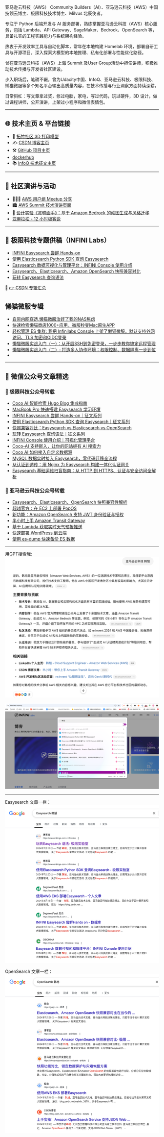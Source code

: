 亚马逊云科技（AWS） Community Builders（AI）、亚马逊云科技（AWS）中国技领云博主、极限科技技术博主、Milvus 北辰使者。

专注于 Python 后端开发与 AI 服务部署，熟练掌握亚马逊云科技（AWS）核心服务，包括 Lambda、API Gateway、SageMaker、Bedrock、OpenSearch 等，具备扎实的工程实践能力与系统架构经验。

热衷于开发效率工具与自动化脚本，常年在本地构建 Homelab 环境，部署自研工具与开源项目，深入探索大模型的本地推理、私有化部署与性能优化路径。

曾在亚马逊云科技（AWS）上海 Summit 及User Group活动中担任讲师，积极推动技术传播与开发者社区建设。

步入职场后，笔耕不辍，曾为Udacity中国、InfoQ、亚马逊云科技、极限科技、懒猫微服等多个知名平台输出高质量内容，在技术传播与行业洞察方面持续深耕。

日常斜杠：写文章拿过奖，修过电脑，家电，写过代码，玩过硬件，3D 设计，做过课程讲师，公开演讲，上架过小程序和微信表情包。

------

## 🌐 技术主页 & 平台链接

- 🎨 [拓竹社区 3D 打印模型](https://makerworld.com.cn/zh/@cloud9/upload)
- ✍️ [CSDN 博客主页](https://blog.csdn.net/weixin_38781498)
- 🛠️ [GitHub 项目主页](https://github.com/Xu-Hardy)
- [dockerhub](https://hub.docker.com/u/cloudsmithy)
- 📚 [InfoQ 技术征文主页](https://www.infoq.cn/u/awscom/)

------

## 🎤 社区演讲与活动

- 🧑‍🤝‍🧑 [AWS 用户组 Meetup 分享](https://dev.amazoncloud.cn/activity/activityDetail/meetup?id=6768e9f6ac1c0261e67a8d2a)
- 🏙️ [AWS Summit 技术演讲页面](https://dev.amazoncloud.cn/activity/activityDetail/techtalk?id=66546017b21b48067e5632c5)
- 🎨 [设计实验《灵魂画手》：基于 Amazon Bedrock 的动图生成与风格迁移](https://dev.amazoncloud.cn/experience/cloudlab?id=6711c3da04dffe0cb28f976b)
- [亚麻拉松 - 12 小时极客说](https://www.infoq.cn/article/oFeG5OrUAAaP9jLMIqVO)

------

## 🧪 极限科技专题供稿（INFINI Labs）

- [INFINI Easysearch 尝鲜 Hands-on](https://infinilabs.cn/blog/2024/infini-easysearch-hands-on/)
- [使用 Elasticsearch Python SDK 查询 Easysearch](https://infinilabs.cn/blog/2024/querying-easysearch-using-the-elasticsearch-python-sdk/)
- [Easysearch 数据可视化与管理平台：INFINI Console 使用介绍](https://infinilabs.cn/blog/2024/easysearch-data-visualization-and-management-platform-infini-console-user-guide/)
- [Easysearch、Elasticsearch、Amazon OpenSearch 快照兼容对比](https://infinilabs.cn/blog/2024/comparison-of-snapshot-compatibility-between-easysearch-elasticsearch-and-opensearch/)
- [玩转 Easysearch 查询语法](https://infinilabs.cn/blog/2024/mastering-easysearch-syntax/)

📁 [👉 CSDN 专辑汇总](https://blog.csdn.net/weixin_38781498/category_12715439.html)


## 懒猫微服专辑

- [自带内网穿透,懒猫微服治好了我的NAS焦虑](https://mp.weixin.qq.com/s/4nN5NyYl0m5LS3V4wNhrMA)
- [快速检索懒猫商店1000+应用，微服秒变Mac原生APP](https://mp.weixin.qq.com/s/FmFbblqZlg2ToUymw8sB5g)
- [轻松管理 ES 集群: 我把 Infinilabs Console 上架了懒猫微服，默认支持外网访问、TLS 加密和OIDC登录](https://mp.weixin.qq.com/s/fcUbP3EmtgmlOmZFy9Ix6w)
- [懒猫微服实战入门（一）：从开启SSH到免密登录，一步步教你搞定远程管理](https://mp.weixin.qq.com/s/n2OS1DH-REi-QbwboQMSNQ)
- [懒猫微服实战入门（二）: 打造多人协作环境：权限控制、数据隔离一步到位](https://mp.weixin.qq.com/s/UIKNhguz1D0RC2cHaZF3vg)
- []()

------

## 📮 微信公众号文章精选

### 📌 极限科技公众号转载

- [Coco AI 智能检索 Hugo Blog 集成指南](https://mp.weixin.qq.com/s/4uyXHzuxuMHnWWd4UnShSg)
- [MacBook Pro 快速搭建 Easysearch 学习环境](https://mp.weixin.qq.com/s/SwHxXuGOWRgZDONXRVPy-w)
- [INFINI Easysearch 尝鲜 Hands-on｜征文系列](https://mp.weixin.qq.com/s/OLdD3KkgXK5Q4e2RDzMD8Q)
- [使用 Elasticsearch Python SDK 查询 Easysearch｜征文系列](https://mp.weixin.qq.com/s/oZkKLdPVYjN4UQ5Yqv6Mrw)
- [快照兼容对比：Easysearch vs Elasticsearch vs OpenSearch](https://mp.weixin.qq.com/s/eRBc9lkCUAJEL4y8zkz5A)
- [玩转 Easysearch 查询语法｜征文系列](https://mp.weixin.qq.com/s/Ayd-ZlkCw7yssdpD02vYWw)
- [INFINI Console 使用介绍｜可视化管理平台](https://mp.weixin.qq.com/s/4JuN2xFLv8nrtbBiRG3-kw)
- [Coco-AI 支持嵌入，让你的网站拥有 AI 搜索力](https://mp.weixin.qq.com/s/TKRu46c1ippQIP3hOjqTqw)
- [Coco AI 如何接入自定义数据源](https://mp.weixin.qq.com/s/218ozutc8kMmpyZBfKBJPg)
- [MySQL 数据实时接入 Easysearch，零代码迁移全流程](https://mp.weixin.qq.com/s/YaB6fpqbLBhLQOzfpCUiGQ)
- [从认证到透传：用 Nginx 为 Easysearch 构建一体化认证网关](https://mp.weixin.qq.com/s/NdXtEMM3mshyn-Au-3Zeyg)
- [Easysearch 基础运维扫盲指南：从 HTTP 到 HTTPS、认证与安全访问全解析](https://mp.weixin.qq.com/s/HR7E7HAfS4ntpSkD_r5_Zw)


### 📌 亚马逊云科技公众号转载

- [Easysearch、Elasticsearch、OpenSearch 快照兼容性解析](https://mp.weixin.qq.com/s/KKOHxl_Ubi7FgthExm7Gbg)
- [超越官方：在 EC2 上部署 PopOS](https://mp.weixin.qq.com/s/H4h1Zin4csNbx7x7_RjdDA)
- [新功能：Amazon OpenSearch 支持 JWT 身份验证与授权](https://mp.weixin.qq.com/s/5ykxtmEruJkuy_x_5GhBng)
- [半小时上手 Amazon Transit Gateway](https://mp.weixin.qq.com/s/ekHW2kgowOAbl0o6i3kuHQ)
- [基于 Lambda 获取实时天气预报推送](https://mp.weixin.qq.com/s/e1X1xJfIyzoS-4LPLkEgBQ)
- [快速部署 WordPress 到云端](https://mp.weixin.qq.com/s/Ncp5iBHc-9Jsrd_MX8uCPQ)
- [使用 es-dump 快速备份 ES 数据](https://mp.weixin.qq.com/s/wHthVxwoqyWWz6aUpuaCWw)

------
用GPT搜索我:
![image-20250426215435440](https://raw.githubusercontent.com/cloudsmithy/picgo-imh/master/image-20250426215435440.png)

![技术演讲封面](https://raw.githubusercontent.com/Xu-Hardy/picgo-imh/master/image-20250401143152394.png)

------
Easysearch  文章一栏：
![image-20250401203242359](https://raw.githubusercontent.com/Xu-Hardy/picgo-imh/master/image-20250401203242359.png)

OpenSearch 文章一栏：
![image-20250401203306337](https://raw.githubusercontent.com/Xu-Hardy/picgo-imh/master/image-20250401203306337.png)
